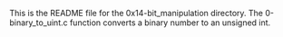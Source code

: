 This is the README file for the 0x14-bit_manipulation directory.
The 0-binary_to_uint.c function  converts a binary number to an unsigned int.
